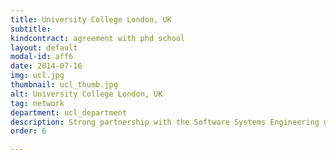 ```yaml
---
title: University College London, UK
subtitle: 
kindcontract: agreement with phd school
layout: default
modal-id: aff6
date: 2014-07-16
img: ucl.jpg 
thumbnail: ucl_thumb.jpg
alt: University College London, UK
tag: network
department: ucl_department
description: Strong partnership with the Software Systems Engineering group, Prof. Mark Harman and Prof. Emmanuel Letier
order: 6

---
```

